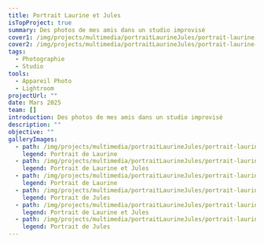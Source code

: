 ```yaml
---
title: Portrait Laurine et Jules
isTopProject: true
summary: Des photos de mes amis dans un studio improvisé
cover1: /img/projects/multimedia/portraitLaurineJules/portrait-laurine-jules4.png
cover2: /img/projects/multimedia/portraitLaurineJules/portrait-laurine-jules6.png
tags:
  - Photographie
  - Studio
tools:
  - Appareil Photo
  - Lightroom
projectUrl: ""
date: Mars 2025
team: []
introduction: Des photos de mes amis dans un studio improvisé
description: ""
objective: ""
galleryImages:
  - path: /img/projects/multimedia/portraitLaurineJules/portrait-laurine-jules3.png
    legend: Portrait de Laurine
  - path: /img/projects/multimedia/portraitLaurineJules/portrait-laurine-jules2.png
    legend: Portrait de Laurine et Jules
  - path: /img/projects/multimedia/portraitLaurineJules/portrait-laurine-jules1.png
    legend: Portrait de Laurine
  - path: /img/projects/multimedia/portraitLaurineJules/portrait-laurine-jules5.png
    legend: Portrait de Jules
  - path: /img/projects/multimedia/portraitLaurineJules/portrait-laurine-jules7.png
    legend: Portrait de Laurine et Jules
  - path: /img/projects/multimedia/portraitLaurineJules/portrait-laurine-jules8.png
    legend: Portrait de Jules
---
```


